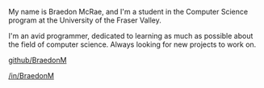 <!--
**BraedonM/BraedonM** is a ✨ _special_ ✨ repository because its `README.md` (this file) appears on your GitHub profile.

Here are some ideas to get you started:

- 🔭 I’m currently working on ...
- 🌱 I’m currently learning ...
- 👯 I’m looking to collaborate on ...
- 🤔 I’m looking for help with ...
- 💬 Ask me about ...
- 📫 How to reach me: ...
- 😄 Pronouns: ...
- ⚡ Fun fact: ...
-->
My name is Braedon McRae, and I'm a student in the Computer Science program at the University of the Fraser Valley.

I'm an avid programmer, dedicated to learning as much as possible about the field of computer science.
Always looking for new projects to work on.

[github/BraedonM](https://www.github.com/BraedonM)

[/in/BraedonM](https://www.linkedin.com/in/BraedonM)
